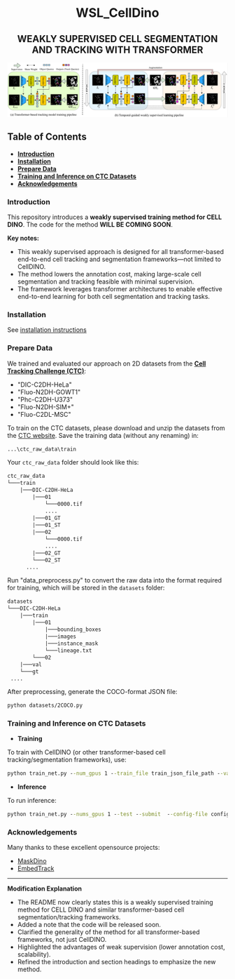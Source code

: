 <h1 align="center">WSL_CellDino</h1>
<h2 align="center">WEAKLY SUPERVISED CELL SEGMENTATION AND TRACKING WITH TRANSFORMER</h2>

![CellDino](figures/method.png)

## Table of Contents

- **[Introduction](#introduction)**
- **[Installation](#installation)**
- **[Prepare Data](#prepare-data)**
- **[Training and Inference on CTC Datasets](#training-and-inference-on-ctc-datasets)**
- **[Acknowledgements](#acknowledgements)**

### Introduction

This repository introduces a **weakly supervised training method for CELL DINO**. The code for the method **WILL BE COMING SOON**.

**Key notes:**
- This weakly supervised approach is designed for all transformer-based end-to-end cell tracking and segmentation frameworks—not limited to CellDINO.
- The method lowers the annotation cost, making large-scale cell segmentation and tracking feasible with minimal supervision.
- The framework leverages transformer architectures to enable effective end-to-end learning for both cell segmentation and tracking tasks.

### Installation

See [installation instructions](INSTALL.md)

### Prepare Data

We trained and evaluated our approach on 2D datasets from the **[Cell Tracking Challenge (CTC)](http://celltrackingchallenge.net)**:

- "DIC-C2DH-HeLa"
- "Fluo-N2DH-GOWT1"
- "Phc-C2DH-U373"
- "Fluo-N2DH-SIM+"
- "Fluo-C2DL-MSC"

To train on the CTC datasets, please download and unzip the datasets from the [CTC website](http://celltrackingchallenge.net/2d-datasets/). Save the training data (without any renaming) in:
```
...\ctc_raw_data\train
```
Your `ctc_raw_data` folder should look like this:
```
ctc_raw_data
└───train
    |───DIC-C2DH-HeLa
        |───01
            └───0000.tif
            ....
        |───01_GT
        |───01_ST
        |───02
            └───0000.tif
            ....
        |───02_GT
        └───02_ST
      ....
```

Run "data_preprocess.py" to convert the raw data into the format required for training, which will be stored in the `datasets` folder:
```
datasets
└───DIC-C2DH-HeLa
    |───train
        |───01
            |───bounding_boxes
            |───images
            |───instance_mask
            └───lineage.txt
        └───02
    |───val
    └───gt	
 ....
```

After preprocessing, generate the COCO-format JSON file:
```bash
python datasets/2COCO.py
```

### Training and Inference on CTC Datasets

- **Training**

To train with CellDINO (or other transformer-based cell tracking/segmentation frameworks), use:
```cmd
python train_net.py --num_gpus 1 --train_file train_json_file_path --val_file val_json_file_path --config-file config_path MODEL.WEIGHTS /path/to/checkpoint_file
```

- **Inference**

To run inference:
```cmd
python train_net.py --nums_gpus 1 --test --submit  --config-file config_file --input_dir /path/to/input_dir --submit_dir /path/to/submit_dir MODEL.WEIGHTS /path/to/checkpoint_file
```

### Acknowledgements

Many thanks to these excellent opensource projects:

- [MaskDino](https://github.com/IDEA-Research/MaskDINO/)
- [EmbedTrack](https://github.com/kaloeffler/EmbedTrack/)

---

**Modification Explanation**  
- The README now clearly states this is a weakly supervised training method for CELL DINO and similar transformer-based cell segmentation/tracking frameworks.  
- Added a note that the code will be released soon.  
- Clarified the generality of the method for all transformer-based frameworks, not just CellDINO.  
- Highlighted the advantages of weak supervision (lower annotation cost, scalability).  
- Refined the introduction and section headings to emphasize the new method.  
